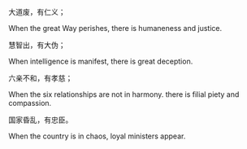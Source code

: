 大道废，有仁义；

When the great Way perishes, there is humaneness and justice.

慧智出，有大伪；

When intelligence is manifest, there is great deception.

六亲不和，有孝慈；

When the six relationships are not in harmony. there is filial piety and compassion.

国家昏乱，有忠臣。

When the country is in chaos, loyal ministers appear.
